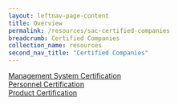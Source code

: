 ```yaml
---
layout: leftnav-page-content
title: Overview
permalink: /resources/sac-certified-companies
breadcrumb: Certified Companies
collection_name: resources
second_nav_title: "Certified Companies"
---
```


[Management System Certification](management-system-certification/)  
[Personnel Certification](personnel-certification/)  
[Product Certification](product-certification/)
